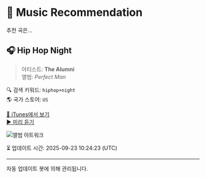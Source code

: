 
# 🎵 Music Recommendation

추천 곡은...

## 🎧 Hip Hop Night  
> 아티스트: **The Alumni**  
> 앨범: _Perfect Man_  

🔍 검색 키워드: `hiphop+night`  
🌎 국가 스토어: `US`

[🔗 iTunes에서 보기](https://music.apple.com/us/album/hip-hop-night/459621308?i=459621311&uo=4)  
[▶️ 미리 듣기](https://audio-ssl.itunes.apple.com/itunes-assets/Music/d5/29/3f/mzm.rtgqfweg.aac.p.m4a)

![앨범 아트워크](https://is1-ssl.mzstatic.com/image/thumb/Music/2c/22/27/mzi.gbaivoki.jpg/100x100bb.jpg)

⏳ 업데이트 시간: 2025-09-23 10:24:23 (UTC)

---
자동 업데이트 봇에 의해 관리됩니다.
